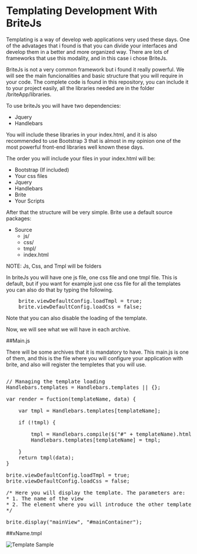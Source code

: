 Templating Development With BriteJs
===================================

Templating is a way of develop web applications very used these days. One of the advatages that i found is that you
can divide your interfaces and develop them in a better and more organized way. There are lots of frameworks that
use this modality, and in this case i chose BriteJs.

BriteJs is not a very common framework but i found it really powerful. We will see the main funcionalities and basic 
structure that you will require in your code. The complete code is found in this repository, you can include it to your
project easily, all the libraries needed are in the folder /briteApp/libraries.

To use briteJs you will have two dependencies:

- Jquery
- Handlebars

You will include these libraries in your index.html, and it is also recommended to use Bootstrap 3 that is almost in my
opinion one of the most powerful front-end libraries well known these days.

The order you will include your files in your index.html will be:

- Bootstrap (If included)
- Your css files
- Jquery
- Handlebars
- Brite
- Your Scripts

After that the structure will be very simple. Brite use a default source packages:

- Source
	- js/
	- css/
	- tmpl/
	- index.html

NOTE: Js, Css, and Tmpl will be folders

In briteJs you will have one js file, one css file and one tmpl file. This is default, but if you want for example just
one css file for all the templates you can also do that by typing the following.

<pre>
	brite.viewDefaultConfig.loadTmpl = true;	
	brite.viewDefaultConfig.loadCss = false;
</pre>

Note that you can also disable the loading of the template.

Now, we will see what we will have in each archive.

##Main.js

There will be some archives that it is mandatory to have. This main.js is one of them, and this is the file where you will configure your application with brite, and also will register the templetes that you will use.

<pre>

// Managing the template loading
Handlebars.templates = Handlebars.templates || {};

var render = fuction(templateName, data) {
	
	var tmpl = Handlebars.templates[templateName];
	
	if (!tmpl) {
		
		tmpl = Handlebars.compile($("#" + templateName).html());
		Handlebars.templates[templateName] = tmpl;
		
	}
	return tmpl(data);
}

brite.viewDefaultConfig.loadTmpl = true;	
brite.viewDefaultConfig.loadCss = false;

/* Here you will display the template. The parameters are: 
* 1. The name of the view
* 2. The element where you will introduce the other template (It should be an ID because its supposed to be unique)
*/

brite.display("mainView", "#mainContainer");
</pre>

##xName.tmpl

<img src="templateSample.png" title="Template Sample" style="max-width:100%;">

<pre>
	<script id="tmpl-mainView" type="text/html">
</script>	
</pre>


